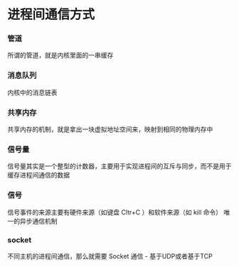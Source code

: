 # 进程间通信方式

### 管道

所谓的管道，就是内核里面的一串缓存

### 消息队列

内核中的消息链表

### 共享内存

共享内存的机制，就是拿出一块虚拟地址空间来，映射到相同的物理内存中

### 信号量

信号量其实是一个整型的计数器，主要用于实现进程间的互斥与同步，而不是用于缓存进程间通信的数据

### 信号

信号事件的来源主要有硬件来源（如键盘 Cltr+C ）和软件来源（如 kill 命令）
唯一的异步通信机制

### socket

不同主机的进程间通信，那么就需要 Socket 通信 - 基于UDP或者基于TCP

